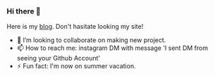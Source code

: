 ### Hi there 👋

Here is my [blog](https://gyfolder.github.io). Don't hasitate looking my site!
- 👯 I’m looking to collaborate on making new project.
- 📫 How to reach me: instagram DM with message 'I sent DM from seeing your Github Account'
- ⚡ Fun fact: I'm now on summer vacation.


<!--
**gyfolder/gyfolder** is a ✨ _special_ ✨ repository because its `README.md` (this file) appears on your GitHub profile.

Here are some ideas to get you started:

- 🔭 I’m currently working on ...
- 🌱 I’m currently learning ...
- 👯 I’m looking to collaborate on ...
- 🤔 I’m looking for help with ...
- 💬 Ask me about ...
- 📫 How to reach me: ...
- 😄 Pronouns: ...
- ⚡ Fun fact: ...
-->
